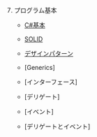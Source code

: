 7. プログラム基本
     + [C#基本](https://drive.google.com/drive/folders/1wERc8OBgpYX3IYyQwG1kEKyiMEyuSYhc)
     + [SOLID](https://docs.google.com/presentation/d/1AQHom6KNkfL_i8yaNO-AGiae9hwqkhe_pTkE7F3y5Go/edit#slide=id.g2b5527353c7_0_113)
     + [デザインパターン]()


     + [Generics]
     + [インターフェース]
     + [デリゲート]
     + [イベント]
     + [デリゲートとイベント]



